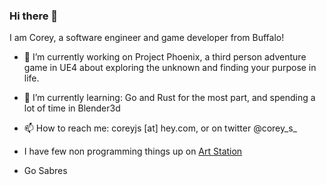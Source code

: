 ### Hi there 👋

I am Corey, a software engineer and game developer from Buffalo!

- 🔭 I’m currently working on Project Phoenix, a third person adventure game in UE4 about exploring the unknown and finding your purpose in life.

- 🌱 I’m currently learning:  Go and Rust for the most part, and spending a lot of time in Blender3d

- 📫 How to reach me: coreyjs [at] hey.com, or on twitter @corey_s_

- I have few non programming things up on [Art Station](https://coreyjs.artstation.com/)

- Go Sabres

<!--
**coreyjs/coreyjs** is a ✨ _special_ ✨ repository because its `README.md` (this file) appears on your GitHub profile.

Here are some ideas to get you started:

- 🔭 I’m currently working on ...
- 🌱 I’m currently learning ...
- 👯 I’m looking to collaborate on ...
- 🤔 I’m looking for help with ...
- 💬 Ask me about ...
- 📫 How to reach me: ...
- 😄 Pronouns: ...
- ⚡ Fun fact: ...
-->
